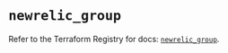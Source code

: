 # `newrelic_group`

Refer to the Terraform Registry for docs: [`newrelic_group`](https://registry.terraform.io/providers/newrelic/newrelic/3.36.0/docs/resources/group).
